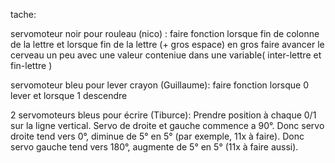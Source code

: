 tache:

servomoteur noir pour rouleau (nico) :
	faire fonction lorsque fin de colonne de la lettre et lorsque fin de la lettre (+ gros espace)
	en gros faire avancer le cerveau un peu avec une valeur conteniue dans une variable( inter-lettre et fin-lettre )
	
servomoteur bleu pour lever crayon (Guillaume):
	faire fonction lorsque 0 lever et lorsque 1 descendre
	
2 servomoteurs bleus pour écrire (Tiburce):
	Prendre position à chaque 0/1 sur la ligne vertical.
 	Servo de droite et gauche commence a 90°.
  	Donc servo droite tend vers 0°, diminue de 5° en 5° (par exemple, 11x à faire).
   	Donc servo gauche tend vers 180°, augmente de 5° en 5° (11x à faire aussi).
